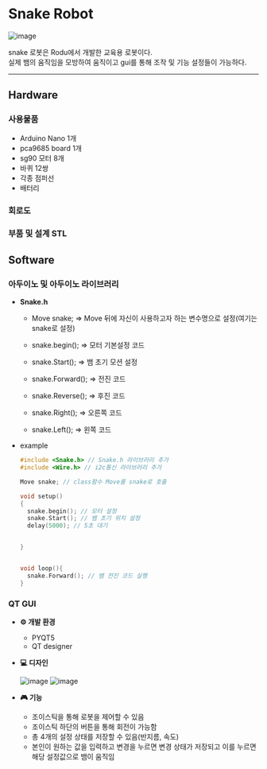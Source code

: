 # Snake Robot

![image](https://github.com/RODU-LAB/snake_robot/assets/121866753/66ca2901-a544-41e3-bba8-5bb2475cccfb)


snake 로봇은 Rodu에서 개발한 교육용 로봇이다.  
실제 뱀의 움직임을 모방하여 움직이고 gui를 통해 조작 및 기능 설정들이 가능하다.

---
## ****Hardware****


### **사용물품**

- Arduino Nano 1개
- pca9685 board 1개
- sg90 모터 8개
- 바퀴 12쌍
- 각종 점퍼선
- 배터리


### ****회로도****


### ****부품 및 설계 STL****



## ****Software****


### ****아두이노 및 아두이노 라이브러리****
- **Snake.h**  
  - Move snake; => Move 뒤에 자신이 사용하고자 하는 변수명으로 설정(여기는 snake로 설정)
      
  - snake.begin(); ⇒ 모터 기본설정 코드
  - snake.Start(); ⇒ 뱀 초기 모션 설정
  - snake.Forward(); ⇒ 전진 코드  
  - snake.Reverse(); ⇒ 후진 코드  
  - snake.Right(); ⇒ 오른쪽 코드  
  - snake.Left(); ⇒ 왼쪽 코드  

- example
  ```c++
  #include <Snake.h> // Snake.h 라이브러리 추가
  #include <Wire.h> // i2c통신 라이브러리 추가

  Move snake; // class함수 Move를 snake로 호출

  void setup() 
  { 
    snake.begin(); // 모터 설정
    snake.Start(); // 뱀 초기 위치 설정
    delay(5000); // 5초 대기


  } 
  
  
  void loop(){
    snake.Forward(); // 뱀 전진 코드 실행
  }
  ```
### ****QT GUI****
- **⚙️ 개발 환경**
  - PYQT5
  - QT designer

- ****💻 디자인****
  
  ![image](https://github.com/RODU-LAB/snake_robot/assets/121866753/eb2361f9-4594-4987-881d-6aeaa9117a60)
  ![image](https://github.com/RODU-LAB/snake_robot/assets/121866753/428d2aee-657b-46d4-bb3c-d83c75f14fe4)

- ****🎮 기능****    
  - 조이스틱을 통해 로봇을 제어할 수 있음
  - 조이스틱 하단의 버튼을 통해 회전이 가능함
  - 총 4개의 설정 상태를 저장할 수 있음(반지름, 속도)
  - 본인이 원하는 값을 입력하고 변경을 누르면 변경 상태가 저장되고 이를 누르면 해당 설정값으로 뱀이 움직임





